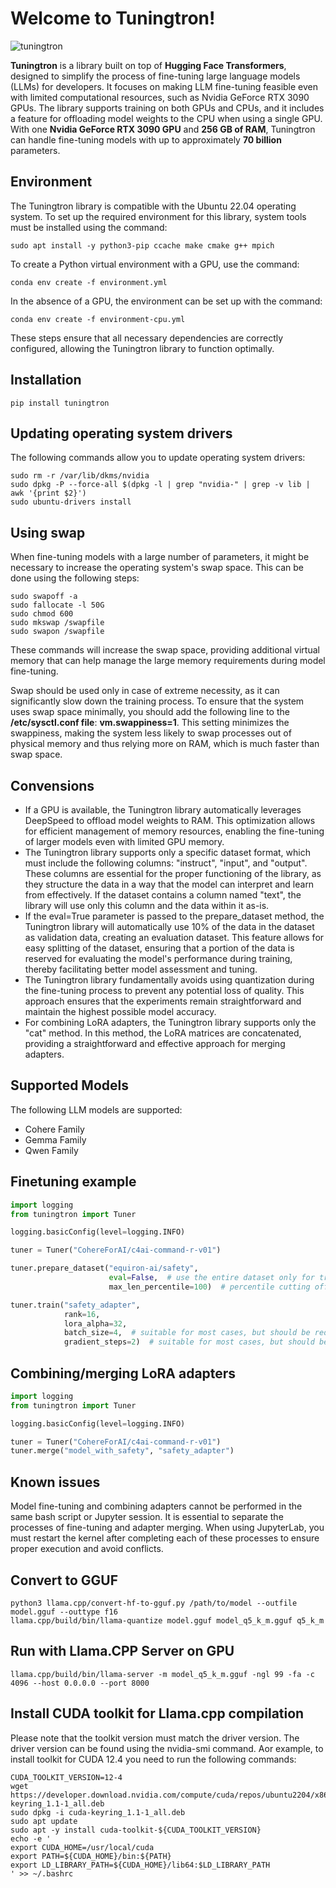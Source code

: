 # Welcome to Tuningtron!

![tuningtron](https://i.postimg.cc/9f7RGvTD/tuningtron-left.png)

**Tuningtron** is a library built on top of **Hugging Face Transformers**, designed to simplify the process of fine-tuning large language models (LLMs) for developers. It focuses on making LLM fine-tuning feasible even with limited computational resources, such as Nvidia GeForce RTX 3090 GPUs. The library supports training on both GPUs and CPUs, and it includes a feature for offloading model weights to the CPU when using a single GPU. With one **Nvidia GeForce RTX 3090 GPU** and **256 GB of RAM**, Tuningtron can handle fine-tuning models with up to approximately **70 billion** parameters.

## Environment
The Tuningtron library is compatible with the Ubuntu 22.04 operating system. To set up the required environment for this library, system tools must be installed using the command:
```console
sudo apt install -y python3-pip ccache make cmake g++ mpich
```
To create a Python virtual environment with a GPU, use the command:
```console
conda env create -f environment.yml
```
In the absence of a GPU, the environment can be set up with the command: 
```console
conda env create -f environment-cpu.yml
```
These steps ensure that all necessary dependencies are correctly configured, allowing the Tuningtron library to function optimally.

## Installation
```console
pip install tuningtron
```

## Updating operating system drivers
The following commands allow you to update operating system drivers:
```console
sudo rm -r /var/lib/dkms/nvidia
sudo dpkg -P --force-all $(dpkg -l | grep "nvidia-" | grep -v lib | awk '{print $2}')
sudo ubuntu-drivers install
```

## Using swap
When fine-tuning models with a large number of parameters, it might be necessary to increase the operating system's swap space. This can be done using the following steps:

```console
sudo swapoff -a
sudo fallocate -l 50G
sudo chmod 600
sudo mkswap /swapfile
sudo swapon /swapfile
```

These commands will increase the swap space, providing additional virtual memory that can help manage the large memory requirements during model fine-tuning.

Swap should be used only in case of extreme necessity, as it can significantly slow down the training process. To ensure that the system uses swap space minimally, you should add the following line to the **/etc/sysctl.conf file**: **vm.swappiness=1**. This setting minimizes the swappiness, making the system less likely to swap processes out of physical memory and thus relying more on RAM, which is much faster than swap space.

## Convensions
- If a GPU is available, the Tuningtron library automatically leverages DeepSpeed to offload model weights to RAM. This optimization allows for efficient management of memory resources, enabling the fine-tuning of larger models even with limited GPU memory.
- The Tuningtron library supports only a specific dataset format, which must include the following columns: "instruct", "input", and "output". These columns are essential for the proper functioning of the library, as they structure the data in a way that the model can interpret and learn from effectively. If the dataset contains a column named "text", the library will use only this column and the data within it as-is.
- If the eval=True parameter is passed to the prepare_dataset method, the Tuningtron library will automatically use 10% of the data in the dataset as validation data, creating an evaluation dataset. This feature allows for easy splitting of the dataset, ensuring that a portion of the data is reserved for evaluating the model's performance during training, thereby facilitating better model assessment and tuning.
- The Tuningtron library fundamentally avoids using quantization during the fine-tuning process to prevent any potential loss of quality. This approach ensures that the experiments remain straightforward and maintain the highest possible model accuracy.
- For combining LoRA adapters, the Tuningtron library supports only the "cat" method. In this method, the LoRA matrices are concatenated, providing a straightforward and effective approach for merging adapters.

## Supported Models
The following LLM models are supported:
- Cohere Family
- Gemma Family
- Qwen Family

## Finetuning example
```python
import logging
from tuningtron import Tuner

logging.basicConfig(level=logging.INFO)

tuner = Tuner("CohereForAI/c4ai-command-r-v01")

tuner.prepare_dataset("equiron-ai/safety",
                      eval=False,  # use the entire dataset only for training
                      max_len_percentile=100)  # percentile cutting off the longest lines

tuner.train("safety_adapter",
            rank=16,
            lora_alpha=32,
            batch_size=4,  # suitable for most cases, but should be reduced if there is not enough GPU memory
            gradient_steps=2)  # suitable for most cases, but should be reduced if there is not enough GPU memory
```

## Combining/merging LoRA adapters
```python
import logging
from tuningtron import Tuner

logging.basicConfig(level=logging.INFO)

tuner = Tuner("CohereForAI/c4ai-command-r-v01")
tuner.merge("model_with_safety", "safety_adapter")
```

## Known issues
Model fine-tuning and combining adapters cannot be performed in the same bash script or Jupyter session. It is essential to separate the processes of fine-tuning and adapter merging. When using JupyterLab, you must restart the kernel after completing each of these processes to ensure proper execution and avoid conflicts.

## Convert to GGUF
```console
python3 llama.cpp/convert-hf-to-gguf.py /path/to/model --outfile model.gguf --outtype f16
llama.cpp/build/bin/llama-quantize model.gguf model_q5_k_m.gguf q5_k_m
```

## Run with Llama.CPP Server on GPU
```console
llama.cpp/build/bin/llama-server -m model_q5_k_m.gguf -ngl 99 -fa -c 4096 --host 0.0.0.0 --port 8000
```

## Install CUDA toolkit for Llama.cpp compilation
Please note that the toolkit version must match the driver version. The driver version can be found using the nvidia-smi command.
Аor example, to install toolkit for CUDA 12.4 you need to run the following commands:
```console
CUDA_TOOLKIT_VERSION=12-4
wget https://developer.download.nvidia.com/compute/cuda/repos/ubuntu2204/x86_64/cuda-keyring_1.1-1_all.deb
sudo dpkg -i cuda-keyring_1.1-1_all.deb
sudo apt update
sudo apt -y install cuda-toolkit-${CUDA_TOOLKIT_VERSION}
echo -e '
export CUDA_HOME=/usr/local/cuda
export PATH=${CUDA_HOME}/bin:${PATH}
export LD_LIBRARY_PATH=${CUDA_HOME}/lib64:$LD_LIBRARY_PATH
' >> ~/.bashrc
```

